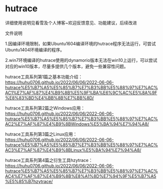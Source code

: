 # hutrace
详细使用说明见看雪及个人博客~欢迎反馈意见、功能建议，后续改进


文件说明

1.因编译环境限制，如果Ubuntu1604编译环境的hutrace程序无法运行，可尝试Ubuntu1404环境编译的程序。

2.win7环境编译的hutrace使用的dynamorio版本无法在win10上运行，可以尝试对应的win10版本，尽量多提供几个版本，避免一些兼容性问题。


hutrace工具系列第1篇之基本功能介绍：
https://huhu0706.github.io/2022/06/06/2022-06-06-hutrace%E5%B7%A5%E5%85%B7%E7%B3%BB%E5%88%97%E7%AC%AC1%E7%AF%87%E4%B9%8B%E5%9F%BA%E6%9C%AC%E5%8A%9F%E8%83%BD%E4%BB%8B%E7%BB%8D/

hutrace工具系列第2篇之Windows应用：
https://huhu0706.github.io/2022/06/06/2022-06-06-hutrace%E5%B7%A5%E5%85%B7%E7%B3%BB%E5%88%97%E7%AC%AC2%E7%AF%87%E4%B9%8BWindows%E5%BA%94%E7%94%A8/

hutrace工具系列第3篇之Linux应用：
https://huhu0706.github.io/2022/06/06/2022-06-06-hutrace%E5%B7%A5%E5%85%B7%E7%B3%BB%E5%88%97%E7%AC%AC3%E7%AF%87%E4%B9%8BLinux%E5%BA%94%E7%94%A8/

hutrace工具系列第4篇之衍生工具hzytrace：
https://huhu0706.github.io/2022/06/06/2022-06-06-hutrace%E5%B7%A5%E5%85%B7%E7%B3%BB%E5%88%97%E7%AC%AC4%E7%AF%87%E4%B9%8B%E8%A1%8D%E7%94%9F%E5%B7%A5%E5%85%B7hzytrace/
